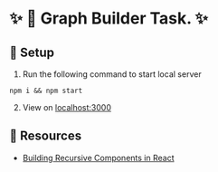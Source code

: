 # ✨ 📍 Graph Builder Task. ✨

## 🏃 Setup

1. Run the following command to start local server

```ssh
npm i && npm start
```

2. View on [localhost:3000](http://localhost:3000/)

## 📝 Resources

- [Building Recursive Components in React](https://www.youtube.com/watch?v=a5aumoJWbKk)

